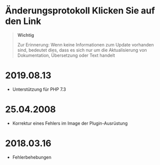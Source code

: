 # Änderungsprotokoll Klicken Sie auf den Link

>**Wichtig**
>
>Zur Erinnerung: Wenn keine Informationen zum Update vorhanden sind, bedeutet dies, dass es sich nur um die Aktualisierung von Dokumentation, Übersetzung oder Text handelt

# 2019.08.13

- Unterstützung für PHP 7.3

# 25.04.2008

- Korrektur eines Fehlers im Image der Plugin-Ausrüstung

# 2018.03.16

-  Fehlerbehebungen
